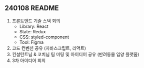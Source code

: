 ## 240108 README

1. 프론트엔드 기술 스택 회의
   - Library: React
   - State: Redux
   - CSS: styled-component
   - Tool: Figma
2. 코드 컨벤션 공유 (자바스크립트, 리액트)
3. 컨설턴트님 & 코치님 팀 미팅 및 아이디어 공유 (반려동물 입양 플랫폼)
4. 3차 아이디어 회의
